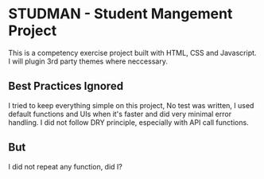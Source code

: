 # STUDMAN - Student Mangement Project

This is a competency exercise project built with HTML, CSS and Javascript. I will plugin 3rd party themes where neccessary.

## Best Practices Ignored

I tried to keep everything simple on this project, No test was written, I used default functions and UIs when it's faster and did  very minimal error handling. I did not follow DRY principle, especially with API call functions.


## But

I did not repeat any function, did I?
